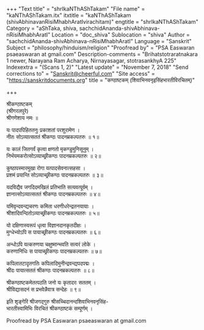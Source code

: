 +++
"Text title" = "shrIkaNThAShTakam"
"File name" = "kaNThAShTakam.itx"
itxtitle = "kaNThAShTakam (shivAbhinavanRisiMhabhAratIvirachitam)"
engtitle = "shrIkaNThAShTakam"
Category = "aShTaka, shiva, sachchidAnanda-shivAbhinava-nRisiMhabhAratI"
Location = "doc_shiva"
Sublocation = "shiva"
Author = "sachchidAnanda-shivAbhinava-nRisiMhabhAratI"
Language = "Sanskrit"
Subject = "philosophy/hinduism/religion"
"Proofread by" = "PSA Easwaran psaeaswaran at gmail.com"
Description-comments = "Brihatstotraratnakara 1 newer, Narayana Ram Acharya, Nirnayasagar, stotrasankhyA 225"
Indexextra = "(Scans 1, 2)"
"Latest update" = "November 7, 2018"
"Send corrections to" = "Sanskrit@cheerful.com"
"Site access" = "https://sanskritdocuments.org"
title = "कण्ठाष्टकम् (शिवाभिनवनृइसिंहभारतीविरचितम्)"

+++
  
 श्रीकण्ठाष्टकम्   
(श्रीगरलपुरे)  
श्रीगणेशाय नमः ॥  
  
यः पादपपिहिततनुः प्रकाशतां परशुरामेण ।  
नीतः सोऽव्यात्सततं श्रीकण्ठः पादनम्रकल्पतरुः ॥ १॥  
  
यः कालं जितगर्वं कृत्वा क्षणतो मृकण्डुमुनिसूनुम् ।  
निर्भयमकरोत्सोऽव्याच्छ्रीकण्ठः पादनम्रकल्पतरुः ॥ २॥  
  
कुष्ठापस्मारमुखा रोगा यत्पादसेवनात्सहसा ।  
प्रशमं प्रयान्ति सोऽव्याच्छ्रीकण्ठः पादनम्रकल्पतरुः ॥ ३॥  
  
यदविद्यैव जगदिदमखिलं प्रतिभाति सत्यवत्पूर्वम् ।  
ज्ञानात्सोऽव्यात्सततं श्रीकण्ठः पादनम्रकल्पतरुः ॥ ४॥  
  
यमिवृन्दवन्द्यचरणः कमिता धरणीधरेन्द्रतनयायाः ।  
श्रीशादिवन्दितोऽव्याच्छ्रीकण्ठः पादनम्रकल्पतरुः ॥ ५॥  
  
यो दक्षिणास्यरूपं धृत्वा विज्ञानदानकृतदीक्षः ।  
मुग्धेभ्योऽपि स पायाच्छ्रीकण्ठः पादनम्रकल्पतरुः ॥ ६॥  
  
अन्धोऽपि यत्करुणया चक्षुष्मान्भवति सत्वरं लोके ।  
करुणानिधिः स पायाच्छ्रीकण्ठः पादनम्रकल्पतरुः ॥ ७॥  
  
कपिलातटादृतगतिः कपिलादिमुनीन्द्रवन्द्यपदपद्मः ।  
श्रीदः पायात्सततं श्रीकण्ठः पादनम्रकल्पतरुः ॥ ८॥  
  
श्रीकण्ठाष्टकमेतत्पठति जनो यः कृतादरः सततम् ।  
श्रीविद्यासदनं स प्रभवेन्नैवात्र सन्देहः ॥ ९॥  
  
इति शृङ्गेरि श्रीजगद्गुरु श्रीसच्चिदानन्दशिवाभिनवनृसिंह-  
भारतीस्वामिभिः विरचितं श्रीकण्ठाष्टकं सम्पूर्णम् ।  
  
  
Proofread by PSA Easwaran psaeaswaran at gmail.com  
  
